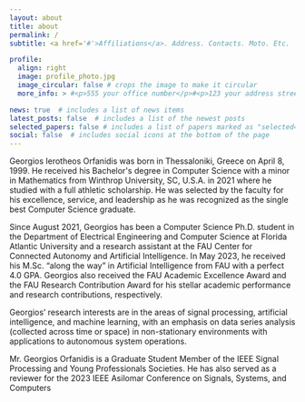 ```yaml
---
layout: about
title: about
permalink: /
subtitle: <a href='#'>Affiliations</a>. Address. Contacts. Moto. Etc.

profile:
  align: right
  image: profile_photo.jpg
  image_circular: false # crops the image to make it circular
  more_info: > #<p>555 your office number</p>#<p>123 your address street</p>#<p>Your City, State 12345</p>

news: true  # includes a list of news items
latest_posts: false  # includes a list of the newest posts
selected_papers: false # includes a list of papers marked as "selected={true}"
social: false  # includes social icons at the bottom of the page
---
```

Georgios Ierotheos Orfanidis was born in Thessaloniki, Greece on April 8, 1999. He received his Bachelor's degree in Computer Science with a minor in Mathematics from Winthrop University, SC, U.S.A. in 2021 where he studied with a full athletic scholarship. He was selected by the faculty for his excellence, service, and leadership as he was recognized as the single best Computer Science graduate.

Since August 2021, Georgios has been a Computer Science Ph.D. student in the Department of Electrical Engineering and Computer Science at Florida Atlantic University and a research assistant at the FAU Center for Connected Autonomy and Artificial Intelligence. In May 2023, he received his M.Sc. “along the way” in Artificial Intelligence from FAU with a perfect 4.0 GPA. Georgios also received the FAU Academic Excellence Award and the FAU Research Contribution Award for his stellar academic performance and research contributions, respectively.

Georgios’ research interests are in the areas of signal processing, artificial intelligence, and machine learning, with an emphasis on data series analysis (collected across time or space) in non-stationary environments with applications to autonomous system operations.

Mr. Georgios Orfanidis is a Graduate Student Member of the IEEE Signal Processing and Young Professionals Societies. He has also served as a reviewer for the 2023 IEEE Asilomar Conference on Signals, Systems, and Computers

<!-- Write your biography here. Tell the world about yourself. Link to your favorite [subreddit](http://reddit.com). You can put a picture in, too. The code is already in, just name your picture `prof_pic.jpg` and put it in the `img/` folder.

Put your address / P.O. box / other info right below your picture. You can also disable any of these elements by editing `profile` property of the YAML header of your `_pages/about.md`. Edit `_bibliography/papers.bib` and Jekyll will render your [publications page](/al-folio/publications/) automatically.

Link to your social media connections, too. This theme is set up to use [Font Awesome icons](http://fortawesome.github.io/Font-Awesome/) and [Academicons](https://jpswalsh.github.io/academicons/), like the ones below. Add your Facebook, Twitter, LinkedIn, Google Scholar, or just disable all of them. -->